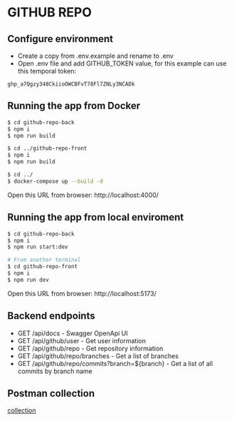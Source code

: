 # GITHUB REPO


## Configure environment

* Create a copy from .env.example and rename to .env
* Open .env file and add GITHUB_TOKEN value, for this example can use this temporal token:
```
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
```

## Running the app from Docker

```bash
$ cd github-repo-back
$ npm i
$ npm run build

$ cd ../github-repo-front
$ npm i
$ npm run build

$ cd ../
$ docker-compose up --build -d
```

Open this URL from browser: 
http://localhost:4000/

## Running the app from local enviroment

```bash
$ cd github-repo-back
$ npm i
$ npm run start:dev

# From another terminal
$ cd github-repo-front
$ npm i
$ npm run dev
```

Open this URL from browser: 
http://localhost:5173/

## Backend endpoints
* GET /api/docs - Swagger OpenApi UI
* GET /api/github/user - Get user information
* GET /api/github/repo - Get repository information
* GET /api/github/repo/branches - Get a list of branches
* GET /api/github/repo/commits?branch=${branch} - Get a list of all commits by branch name
## Postman collection
[collection](./github-repo-api.postman_collection.json)